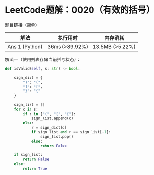 # LeetCode题解：0020（有效的括号）

[题目链接](https://leetcode-cn.com/problems/valid-parentheses/)（简单）

| 解法           | 执行用时       | 内存消耗        |
| -------------- | -------------- | --------------- |
| Ans 1 (Python) | 36ms (>89.92%) | 13.5MB (>5.22%) |

解法一（使用列表存储当前括号状态）：

```python
def isValid(self, s: str) -> bool:

    sign_dict = {
        ")": "(",
        "]": "[",
        "}": "{"
    }

    sign_list = []
    for c in s:
        if c in ["(", "[", "{"]:
            sign_list.append(c)
        else:
            r = sign_dict[c]
            if sign_list and r == sign_list[-1]:
                sign_list.pop()
            else:
                return False

    if sign_list:
        return False
    else:
        return True
```